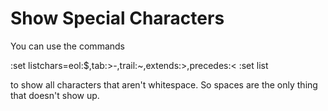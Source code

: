 # Show Special Characters

You can use the commands

:set listchars=eol:$,tab:>-,trail:~,extends:>,precedes:<
:set list

to show all characters that aren't whitespace. So spaces are the only thing that doesn't show up.

